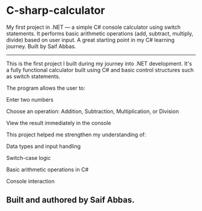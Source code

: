 # C-sharp-calculator
My first project in .NET — a simple C# console calculator using switch statements. It performs basic arithmetic operations (add, subtract, multiply, divide) based on user input. A great starting point in my C# learning journey. Built by Saif Abbas.

--------------------------------------------------------------------------------------------------------------------------------------------------------------------------------
This is the first project I built during my journey into .NET development. It's a fully functional calculator built using C# and basic control structures such as switch statements.

The program allows the user to:

Enter two numbers

Choose an operation: Addition, Subtraction, Multiplication, or Division

View the result immediately in the console

This project helped me strengthen my understanding of:

Data types and input handling

Switch-case logic

Basic arithmetic operations in C#

Console interaction

Built and authored by Saif Abbas.
--------------------------------------------------------------------------------------------------------------------------------------------------------------------------------
